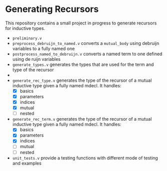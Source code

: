 # Generating Recursors

This repository contains a small project in progress to generate recursors for inductive types.

- `preliminary.v`
- `preprocess_debruijn_to_named.v` converts a `mutual_body` using debruijn variables
  to a fully named one
- `postprocess_named_to_debruijn.v` converts a named term to one
   defined using de ruijn variables
-  `generate_types.v` generates the types that are used for the term and type of
    the recursor
-
- `generate_rec_type.v` generates the type of the recursor of a mutual inductive type given a fully named mdecl. It handles:
  - [X] basics
  - [X] parameters
  - [X] indices
  - [X] mutual
  - [ ] nested
- `generate_rec_term.v` generates the type of the recursor of a mutual inductive type given a fully named mdecl. It handles:
  - [X] basics
  - [X] parameters
  - [X] indices
  - [ ] mutual
  - [ ] nested
- `unit_tests.v` provide a testing functions with different mode of testing and examples
